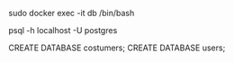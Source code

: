 sudo docker exec -it db /bin/bash


psql -h localhost -U postgres


CREATE DATABASE costumers;
CREATE DATABASE users;